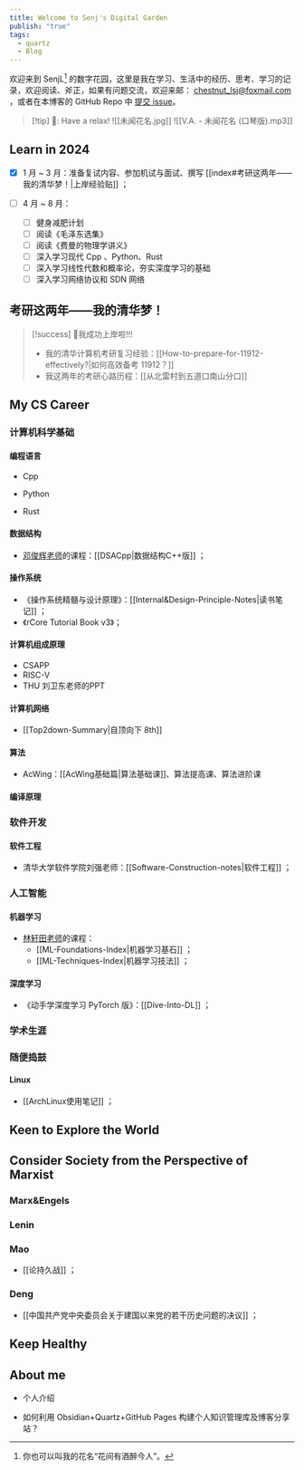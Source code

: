 ```yaml
---
title: Welcome to Senj's Digital Garden
publish: "true"
tags:
  - quartz
  - Blog
---
```

欢迎来到 SenjL[^1] 的数字花园，这里是我在学习、生活中的经历、思考、学习的记录，欢迎阅读、斧正，如果有问题交流，欢迎来邮： chestnut_lsj@foxmail.com ，或者在本博客的 GitHub Repo 中 [提交 issue](https://github.com/chestNutLsj/senjl-quartz-space/issues)。

>[!tip] 🎵: Have a relax!
> ![[未闻花名.jpg]]
>![[V.A. - 未闻花名 (口琴版).mp3]]

## Learn in 2024

- [x] 1 月 ~ 3 月：准备复试内容、参加机试与面试、撰写 [[index#考研这两年——我的清华梦！|上岸经验贴]] ；

- [ ] 4 月 ~ 8 月：
	- [ ] 健身减肥计划
	- [ ] 阅读《毛泽东选集》
	- [ ] 阅读《费曼的物理学讲义》
	- [ ] 深入学习现代 Cpp 、Python、Rust
	- [ ] 深入学习线性代数和概率论，夯实深度学习的基础
	- [ ] 深入学习网络协议和 SDN 网络

## 考研这两年——我的清华梦！

>[!success] 🎉我成功上岸啦!!!
>- 我的清华计算机考研复习经验：[[How-to-prepare-for-11912-effectively?|如何高效备考 11912？]]
>- 我这两年的考研心路历程：[[从北雷村到五道口南山分口]]

## My CS Career

### 计算机科学基础

#### 编程语言

- Cpp

- Python

- Rust

#### 数据结构

- [邓俊辉老师](https://dsa.cs.tsinghua.edu.cn/~deng/ds/dsacpp/)的课程：[[DSACpp|数据结构C++版]] ；

#### 操作系统

- 《操作系统精髓与设计原理》：[[Internal&Design-Principle-Notes|读书笔记]] ；
- 《rCore Tutorial Book v3》；

#### 计算机组成原理

- CSAPP
- RISC-V
- THU 刘卫东老师的PPT

#### 计算机网络

- [[Top2down-Summary|自顶向下 8th]]

#### 算法

- AcWing：[[AcWing基础篇|算法基础课]]、算法提高课、算法进阶课

#### 编译原理

### 软件开发

#### 软件工程

- 清华大学软件学院刘强老师：[[Software-Construction-notes|软件工程]] ；

### 人工智能

#### 机器学习

- [林轩田老师](https://www.csie.ntu.edu.tw/~htlin/mooc/)的课程：
	- [[ML-Foundations-Index|机器学习基石]] ；
	- [[ML-Techniques-Index|机器学习技法]] ；

#### 深度学习

- 《动手学深度学习 PyTorch 版》：[[Dive-Into-DL]] ；

### 学术生涯

### 随便捣鼓

#### Linux

- [[ArchLinux使用笔记]] ；

## Keen to Explore the World

## Consider Society from the Perspective of Marxist

### Marx&Engels

### Lenin

### Mao

- [[论持久战]] ；

### Deng

- [[中国共产党中央委员会关于建国以来党的若干历史问题的决议]] ；

## Keep Healthy

## About me

- 个人介绍

- 如何利用 Obsidian+Quartz+GitHub Pages 构建个人知识管理库及博客分享站？

[^1]: 你也可以叫我的花名“花间有酒醉今人”。